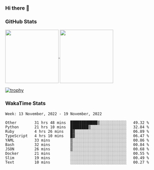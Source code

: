 ### Hi there 👋

### GitHub Stats

<a href="https://github.com/anuraghazra/github-readme-stats">
  <img align="center" height="170px" src="https://github-readme-stats.vercel.app/api/top-langs/?username=tksfjt1024&layout=compact&count_private=true&show_icons=true&show_icons=true&theme=graywhite" />
</a>
<a href="https://github.com/anuraghazra/github-readme-stats">
  <img align="center" height="170px" src="https://github-readme-stats.vercel.app/api?username=tksfjt1024&count_private=true&show_icons=true&show_icons=true&theme=graywhite" />
</a>

[![trophy](https://github-profile-trophy.vercel.app/?username=tksfjt1024)](https://github.com/ryo-ma/github-profile-trophy)

### WakaTime Stats

<!--START_SECTION:waka-->
```text
Week: 13 November, 2022 - 19 November, 2022

Other        31 hrs 48 mins  ████████████▒░░░░░░░░░░░░   49.32 % 
Python       21 hrs 10 mins  ████████▒░░░░░░░░░░░░░░░░   32.84 % 
Ruby         4 hrs 26 mins   █▓░░░░░░░░░░░░░░░░░░░░░░░   06.89 % 
TypeScript   4 hrs 10 mins   █▓░░░░░░░░░░░░░░░░░░░░░░░   06.47 % 
YAML         33 mins         ▒░░░░░░░░░░░░░░░░░░░░░░░░   00.86 % 
Bash         32 mins         ▒░░░░░░░░░░░░░░░░░░░░░░░░   00.84 % 
JSON         26 mins         ▒░░░░░░░░░░░░░░░░░░░░░░░░   00.68 % 
Docker       21 mins         ░░░░░░░░░░░░░░░░░░░░░░░░░   00.55 % 
Slim         19 mins         ░░░░░░░░░░░░░░░░░░░░░░░░░   00.49 % 
Text         10 mins         ░░░░░░░░░░░░░░░░░░░░░░░░░   00.27 % 
```
<!--END_SECTION:waka-->
